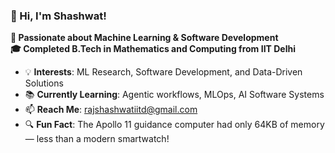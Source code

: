 ### 👋 Hi, I'm Shashwat!  
**🚀 Passionate about Machine Learning & Software Development**  
**🎓 Completed B.Tech in Mathematics and Computing from IIT Delhi**  

- 💡 **Interests**: ML Research, Software Development, and Data-Driven Solutions  
- 📚 **Currently Learning**: Agentic workflows, MLOps, AI Software Systems   
- 📫 **Reach Me**: [rajshashwatiitd@gmail.com](mailto:rajshashwatiitd@gmail.com)  
- 🔍 **Fun Fact**: The Apollo 11 guidance computer had only 64KB of memory — less than a modern smartwatch!  
